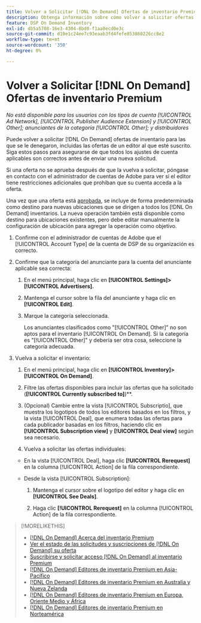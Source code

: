 ```yaml
---
title: Volver a Solicitar [!DNL On Demand] Ofertas de inventario Premium
description: Obtenga información sobre cómo volver a solicitar ofertas [!DNL On Demand] que anteriormente se denegaron.
feature: DSP On Demand Inventory
exl-id: db5a5708-16e3-4304-8bd0-f1aa8ecd0e3c
source-git-commit: d10e1c24ee7c93eaab3fd4fefe853860226cc8e2
workflow-type: tm+mt
source-wordcount: '350'
ht-degree: 0%

---
```


# Volver a Solicitar [!DNL On Demand] Ofertas de inventario Premium

*No está disponible para los usuarios con los tipos de cuenta  [!UICONTROL Ad Network],  [!UICONTROL Publisher Audience Extension] y  [!UICONTROL Other]; anunciantes de la categoría  [!UICONTROL Other]; y distribuidores*

Puede volver a solicitar [!DNL On Demand] ofertas de inventario para las que se le denegaron, incluidas las ofertas de un editor al que esté suscrito. Siga estos pasos para asegurarse de que todos los ajustes de cuenta aplicables son correctos antes de enviar una nueva solicitud.

Si una oferta no se aprueba después de que la vuelva a solicitar, póngase en contacto con el administrador de cuentas de Adobe para ver si el editor tiene restricciones adicionales que prohíban que su cuenta acceda a la oferta.

Una vez que una oferta está [aprobada](/help/dsp/inventory/on-demand-inventory-view-status.md), se incluye de forma predeterminada como destino para nuevas ubicaciones que se dirigen a todos los [!DNL On Demand] inventarios. La nueva operación también está disponible como destino para ubicaciones existentes, pero debe editar manualmente la configuración de ubicación para agregar la operación como objetivo.

1. Confirme con el administrador de cuentas de Adobe que el [!UICONTROL Account Type] de la cuenta de DSP de su organización es correcto.

1. Confirme que la categoría del anunciante para la cuenta del anunciante aplicable sea correcta:

   1. En el menú principal, haga clic en **[!UICONTROL Settings]> [!UICONTROL Advertisers].**

   1. Mantenga el cursor sobre la fila del anunciante y haga clic en **[!UICONTROL Edit]**.

   1. Marque la categoría seleccionada.

      Los anunciantes clasificados como &quot;[!UICONTROL Other]&quot; no son aptos para el inventario [!UICONTROL On Demand]. Si la categoría es &quot;[!UICONTROL Other]&quot; y debería ser otra cosa, seleccione la categoría adecuada<!-- [category](/help/dsp/admin/advertiser-settings.md) -->.

1. Vuelva a solicitar el inventario:

   1. En el menú principal, haga clic en **[!UICONTROL Inventory]>[!UICONTROL On Demand]**.

   1. Filtre las ofertas disponibles para incluir las ofertas que ha solicitado (**[!UICONTROL Currently subscribed to]**)**.

   1. (Opcional) Cambie entre la vista [!UICONTROL Subscriptio], que muestra los logotipos de todos los editores basados en los filtros, y la vista [!UICONTROL Deal], que enumera todas las ofertas para cada publicador basadas en los filtros, haciendo clic en **[!UICONTROL Subscription view]** y **[!UICONTROL Deal view]** según sea necesario.

   1. Vuelva a solicitar las ofertas individuales:
   * En la vista [!UICONTROL Deal], haga clic **[!UICONTROL Rerequest]** en la columna [!UICONTROL Action] de la fila correspondiente.

   * Desde la vista [!UICONTROL Subscription]:

      1. Mantenga el cursor sobre el logotipo del editor y haga clic en **[!UICONTROL See Deals]**.

      1. Haga clic **[!UICONTROL Rerequest]** en la columna [!UICONTROL Action] de la fila correspondiente.


>[!MORELIKETHIS]
>
>* [ [!DNL On Demand] Acerca del inventario Premium](on-demand-inventory-about.md)
>* [Ver el estado de las solicitudes y suscripciones de  [!DNL On Demand] su oferta](on-demand-inventory-view-status.md)
>* [Suscribirse y solicitar acceso  [!DNL On Demand] al inventario Premium](on-demand-inventory-subscribe.md)
>* [[!DNL On Demand] Editores de inventario Premium en Asia-Pacífico](on-demand-inventory-publishers-apac.md)
>* [[!DNL On Demand] Editores de inventario Premium en Australia y Nueva Zelanda](on-demand-inventory-publishers-anz.md)
>* [[!DNL On Demand] Editores de inventario Premium en Europa, Oriente Medio y África](on-demand-inventory-publishers-emea.md)
>* [[!DNL On Demand] Editores de inventario Premium en Norteamérica](on-demand-inventory-publishers-na.md)

